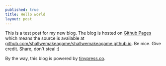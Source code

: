 ```yaml
---
published: true
title: Hello world
layout: post
---
```

This is a test post for my new blog. The blog is hosted on [Github Pages](http://pages.github.com/) which means the source is available at [github.com/shallwemakeagame/shallwemakeagame.github.io](http://github.com/shallwemakeagame/shallwemakeagame.github.io). Be nice. Give credit. Share, don't steal :)

By the way, this blog is powered by [tinypress.co](https://tinypress.co).